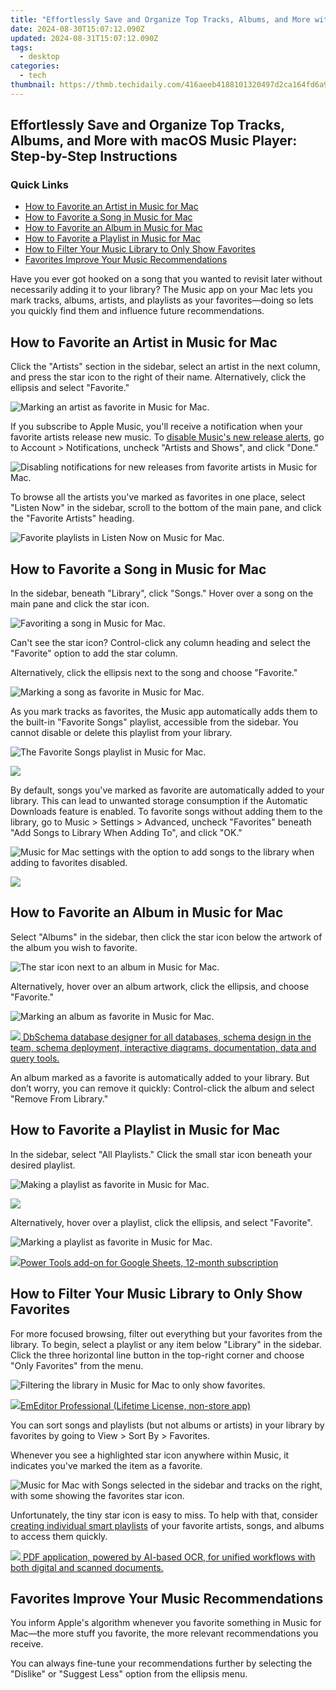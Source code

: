 ```yaml
---
title: "Effortlessly Save and Organize Top Tracks, Albums, and More with macOS Music Player: Step-by-Step Instructions"
date: 2024-08-30T15:07:12.090Z
updated: 2024-08-31T15:07:12.090Z
tags:
  - desktop
categories:
  - tech
thumbnail: https://thmb.techidaily.com/416aeeb4188101320497d2ca164fd6a9ed87803b69670867cf0671d294f1cd7b.jpg
---
```


## Effortlessly Save and Organize Top Tracks, Albums, and More with macOS Music Player: Step-by-Step Instructions

### Quick Links

* [How to Favorite an Artist in Music for Mac](https://vp-tips.techidaily.com/updated-zip-to-subs-creating-srt-from-compressed-texts/)
* [How to Favorite a Song in Music for Mac](https://youtube-stream.techidaily.com/maximizing-impact-strategies-for-watermark-and-logo-insertion-in-yt-videos-for-2024/)
* [How to Favorite an Album in Music for Mac](https://youtube-lab.techidaily.com/approved-leading-ladies-of-livestreams-top-10-female-youtubers-unveiled/)
* [How to Favorite a Playlist in Music for Mac](https://article-knowledge.techidaily.com/2024-approved-go-big-or-go-home-selecting-the-most-satisfying-1tbplus-cloud-services/)
* [How to Filter Your Music Library to Only Show Favorites](https://hardware-updates.techidaily.com/inside-toms-pc-world-expert-insights-on-hardware-innovations/)
* [Favorites Improve Your Music Recommendations](https://screen-sharing-recording.techidaily.com/low-end-pc-reach-high-with-best-obs-configuration/)

 Have you ever got hooked on a song that you wanted to revisit later without necessarily adding it to your library? The Music app on your Mac lets you mark tracks, albums, artists, and playlists as your favorites—doing so lets you quickly find them and influence future recommendations.

##  How to Favorite an Artist in Music for Mac

 Click the "Artists" section in the sidebar, select an artist in the next column, and press the star icon to the right of their name. Alternatively, click the ellipsis and select "Favorite."

![Marking an artist as favorite in Music for Mac.](https://static1.howtogeekimages.com/wordpress/wp-content/uploads/2024/01/apple-macos-sonoma-14-3-music-app-sidebar-artists-selected-favorite-star-icon-highlighted.png) 

 If you subscribe to Apple Music, you'll receive a notification when your favorite artists release new music. To [disable Music's new release alerts](https://unlock-android.techidaily.com/in-2024-unlocking-made-easy-the-best-10-apps-for-unlocking-your-xiaomi-mix-fold-3-device-by-drfone-android/), go to Account > Notifications, uncheck "Artists and Shows", and click "Done."

![Disabling notifications for new releases from favorite artists in Music for Mac.](https://static1.howtogeekimages.com/wordpress/wp-content/uploads/2024/01/apple-macos-sonoma-14-3-music-app-account-settings-notifications-artists-and-shows-option-selected.png) 

 To browse all the artists you've marked as favorites in one place, select "Listen Now" in the sidebar, scroll to the bottom of the main pane, and click the "Favorite Artists" heading.

![Favorite playlists in Listen Now on Music for Mac.](https://static1.howtogeekimages.com/wordpress/wp-content/uploads/2024/01/apple-macos-sonoma-14-3-music-app-sidebar-listen-now-section-selected-favorite-artists-heading-highlighted.png) 

##  How to Favorite a Song in Music for Mac

 In the sidebar, beneath "Library", click "Songs." Hover over a song on the main pane and click the star icon.

![Favoriting a song in Music for Mac.](https://static1.howtogeekimages.com/wordpress/wp-content/uploads/2024/01/apple-macos-sonoma-14-3-music-app-sidebar-songs-selected-favorite-star-icon-highlighted.png) 

 Can't see the star icon? Control-click any column heading and select the "Favorite" option to add the star column.

 Alternatively, click the ellipsis next to the song and choose "Favorite."

![Marking a song as favorite in Music for Mac.](https://static1.howtogeekimages.com/wordpress/wp-content/uploads/2024/01/apple-macos-sonoma-14-3-music-app-sidebar-songs-selected-ellipsis-menu-favorite-option-highlighted.png) 

 As you mark tracks as favorites, the Music app automatically adds them to the built-in "Favorite Songs" playlist, accessible from the sidebar. You cannot disable or delete this playlist from your library.

![The Favorite Songs playlist in Music for Mac.](https://static1.howtogeekimages.com/wordpress/wp-content/uploads/2024/01/apple-macos-sonoma-14-3-music-app-sidebar-favorite-songs-playlist-selected.png) 

<!-- affiliate ads begin -->
<a href="https://secure.2checkout.com/order/checkout.php?PRODS=3546200&QTY=1&AFFILIATE=108875&CART=1"><img src="http://www.binteko.com/sites/default/files/banner01_468x60a.gif" border="0"></a>
<!-- affiliate ads end -->
 By default, songs you've marked as favorite are automatically added to your library. This can lead to unwanted storage consumption if the Automatic Downloads feature is enabled. To favorite songs without adding them to the library, go to Music > Settings > Advanced, uncheck "Favorites" beneath "Add Songs to Library When Adding To", and click "OK."

![Music for Mac settings with the option to add songs to the library when adding to favorites disabled.](https://static1.howtogeekimages.com/wordpress/wp-content/uploads/2024/01/apple-macos-sonoma-14-3-music-app-settings-advanced-tab-add-songs-to-library-when-adding-to-favorites-deselected.png) 

<!-- affiliate ads begin -->
<a href="https://store.movavi.com/affiliate.php?ACCOUNT=MOVAVI&AFFILIATE=108875&PATH=https%3A%2F%2Fwww.movavi.com%3FAFFILIATE%3D108875%26RESOURCE%3DMovavi%2BVideo%2BConverter%2BBox"><img src="https://mcusercontent.com/0885a03ded3d480dca9287f12/images/8020c1dc-518e-3bdf-6e7b-e6d1bdf1597b.jpg" border="0"></a>
<!-- affiliate ads end -->
##  How to Favorite an Album in Music for Mac

 Select "Albums" in the sidebar, then click the star icon below the artwork of the album you wish to favorite.

![The star icon next to an album in Music for Mac.](https://static1.howtogeekimages.com/wordpress/wp-content/uploads/2024/01/apple-macos-sonoma-14-3-music-app-sidebar-albums-selected-favorite-star-icon-highlighted.png) 

 Alternatively, hover over an album artwork, click the ellipsis, and choose "Favorite."

![Marking an album as favorite in Music for Mac.](https://static1.howtogeekimages.com/wordpress/wp-content/uploads/2024/01/apple-macos-sonoma-14-3-music-app-sidebar-albums-selected-ellipsis-menu-favorite-option-highlighted.png) 

<!-- affiliate ads begin -->
<a href="https://shop.dbschema.com/order/checkout.php?PRODS=19867419&QTY=1&AFFILIATE=108875&CART=1"> <img src="https://secure.avangate.com/images/merchant/176b22bab4e94a28619ca2433b2ef241/products/1_icon256.png" border="0">
DbSchema database designer for all databases, schema design in the team, schema deployment, interactive diagrams, documentation, data and query tools. </a>
<!-- affiliate ads end -->
 An album marked as a favorite is automatically added to your library. But don’t worry, you can remove it quickly: Control-click the album and select "Remove From Library."

##  How to Favorite a Playlist in Music for Mac

 In the sidebar, select "All Playlists." Click the small star icon beneath your desired playlist.

![Making a playlist as favorite in Music for Mac.](https://static1.howtogeekimages.com/wordpress/wp-content/uploads/2024/01/apple-macos-sonoma-14-3-music-app-sidebar-all-playlists-selected-favorite-star-icon-highlighted.png) 

<!-- affiliate ads begin -->
<a href="https://shop.systoolsgroup.com/affiliate.php?ACCOUNT=SYSTOOBY&AFFILIATE=108875&PATH=https%3A%2F%2Fwww.systoolsgroup.com%3FAFFILIATE%3D108875%26RESOURCE%3DSysTools%2BGmail%2BBackup"><img src="https://www.systoolsgroup.com/box/gmail-backup.png" border="0"></a>
<!-- affiliate ads end -->
 Alternatively, hover over a playlist, click the ellipsis, and select "Favorite".

![Marking a playlist as favorite in Music for Mac.](https://static1.howtogeekimages.com/wordpress/wp-content/uploads/2024/01/apple-macos-sonoma-14-3-music-app-sidebar-all-playlists-selected-ellipsis-menu-favorite-option-highlighted.png) 

<!-- affiliate ads begin -->
<a href="https://secure.2checkout.com/order/checkout.php?PRODS=4721564&QTY=1&AFFILIATE=108875&CART=1"><img src="https://secure.avangate.com/images/merchant/c14a8df1e1b4d5297e9cb30cb34d5a00/products/copy_power-tools-48.png" border="0">Power Tools add-on for Google Sheets, 12-month subscription</a>
<!-- affiliate ads end -->
##  How to Filter Your Music Library to Only Show Favorites

 For more focused browsing, filter out everything but your favorites from the library. To begin, select a playlist or any item below "Library" in the sidebar. Click the three horizontal line button in the top-right corner and choose "Only Favorites" from the menu.

![Filtering the library in Music for Mac to only show favorites.](https://static1.howtogeekimages.com/wordpress/wp-content/uploads/2024/01/apple-macos-sonoma-14-3-music-app-sidebar-albums-selected-filter-menu-only-favorites-option-highlighted.png) 

<!-- affiliate ads begin -->
<a href="https://shop.emeditor.com/order/checkout.php?PRODS=4631722&QTY=1&AFFILIATE=108875&CART=1"><img src="https://www.emeditor.com/wp-content/uploads/2023/05/frontpage2-2048x588.webp" border="0">EmEditor Professional (Lifetime License, non-store app)</a>
<!-- affiliate ads end -->
 You can sort songs and playlists (but not albums or artists) in your library by favorites by going to View > Sort By > Favorites.

 Whenever you see a highlighted star icon anywhere within Music, it indicates you've marked the item as a favorite.

![Music for Mac with Songs selected in the sidebar and tracks on the right, with some showing the favorites star icon.](https://static1.howtogeekimages.com/wordpress/wp-content/uploads/2024/01/apple-macos-sonoma-14-3-music-app-sidebar-songs-selected-favorite-star-icon-visible.png) 

 Unfortunately, the tiny star icon is easy to miss. To help with that, consider [creating individual smart playlists](https://tech-revival.techidaily.com/how-to-successfully-obtain-anker-mouse-compatibility-drivers/) of your favorite artists, songs, and albums to access them quickly.

<!-- affiliate ads begin -->
<a href="https://checkout.abbyy.com/order/checkout.php?PRODS=39254549&QTY=1&AFFILIATE=108875&CART=1"> <img src="https://secure.avangate.com/images/merchant/0e5fb5c76fca16adbee503c9aff393cd/products/8_FR-Badges-NEW-FR-Standard-16-WIN-200.png" border="0"> PDF application, powered by AI-based OCR, for unified workflows with both digital and scanned documents. </a>
<!-- affiliate ads end -->
##  Favorites Improve Your Music Recommendations

 You inform Apple's algorithm whenever you favorite something in Music for Mac—the more stuff you favorite, the more relevant recommendations you receive.

 You can always fine-tune your recommendations further by selecting the "Dislike" or "Suggest Less" option from the ellipsis menu.

<ins class="adsbygoogle"
     style="display:block"
     data-ad-format="autorelaxed"
     data-ad-client="ca-pub-7571918770474297"
     data-ad-slot="1223367746"></ins>



<ins class="adsbygoogle"
     style="display:block"
     data-ad-client="ca-pub-7571918770474297"
     data-ad-slot="8358498916"
     data-ad-format="auto"
     data-full-width-responsive="true"></ins>



